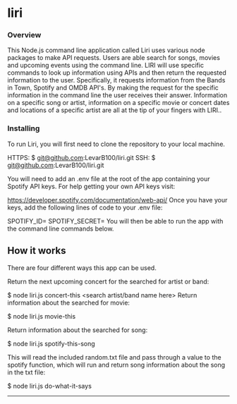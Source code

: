 # liri

### Overview

This Node.js command line application called Liri uses various node packages to make API requests. Users are able search for songs, movies and upcoming events using the command line. LIRI will use specific commands to look up information using APIs and then return the requested information to the user. Specifically, it requests information from the Bands in Town, Spotify and OMDB API's. By making the request for the specific information in the command line the user receives their answer. Information on a specific song or artist, information on a specific movie or concert dates and locations of a specific artist are all at the tip of your fingers with LIRI..

### Installing

To run Liri, you will first need to clone the repository to your local machine.

HTTPS:
$ git@github.com:LevarB100/liri.git
SSH:
$ git@github.com:LevarB100/liri.git

You will need to add an .env file at the root of the app containing your Spotify API keys. For help getting your own API keys visit:

https://developer.spotify.com/documentation/web-api/
Once you have your keys, add the following lines of code to your .env file:

SPOTIFY_ID=<your spotify id here>
SPOTIFY_SECRET=<your spotify secret here>
You will then be able to run the app with the command line commands below.

## How it works

There are four different ways this app can be used.

Return the next upcoming concert for the searched for artist or band:

$ node liri.js concert-this <search artist/band name here>
Return information about the searched for movie:

$ node liri.js movie-this <search movie name here> 
Return information about the searched for song:

$ node liri.js spotify-this-song <search song name here> 
This will read the included random.txt file and pass through a value to the spotify function, which will run and return song information about the song in the txt file:

$ node liri.js do-what-it-says 



---


